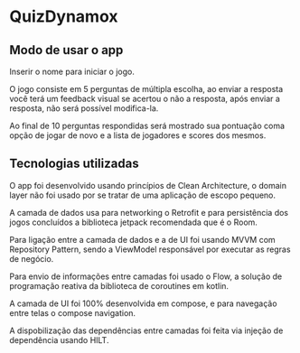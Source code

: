 # QuizDynamox

## Modo de usar o app
Inserir o nome para iniciar o jogo.

O jogo consiste em 5 perguntas de múltipla escolha, ao enviar a resposta você terá um feedback visual se acertou o não a resposta, após enviar a resposta, não será possível modifica-la.

Ao final de 10 perguntas respondidas será mostrado sua pontuação coma opção de jogar de novo e a lista de jogadores e scores dos mesmos.



## Tecnologias utilizadas

 O app foi desenvolvido usando princípios de Clean Architecture, o domain layer não foi usado por se tratar de uma aplicação de escopo pequeno.

A camada de dados usa para networking o Retrofit e para persistência dos jogos concluídos a biblioteca jetpack recomendada que é o Room.

Para ligação entre a camada de dados e a de UI foi usando MVVM com Repository Pattern, sendo a ViewModel responsável por executar as regras de negócio.

Para envio de informações entre camadas foi usado o Flow, a solução de programação reativa da biblioteca de coroutines em  kotlin.

A camada de UI foi 100% desenvolvida em compose, e para navegação entre telas o compose navigation.

A dispobilização das dependências entre camadas foi feita via injeção de dependência usando HILT.
